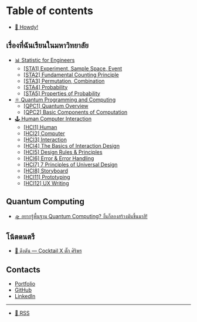 # Table of contents

* [🦄 Howdy!](README.md)

## เรื่องที่ฉันเรียนในมหาวิทยาลัย <a href="#my-subjects" id="my-subjects"></a>

* [📊 Statistic for Engineers](my-subjects/stats/README.md)
  * [\[STA1\] Experiment, Sample Space, Event](my-subjects/stats/sta1-experiment-sample-space-event.md)
  * [\[STA2\] Fundamental Counting Principle](my-subjects/stats/sta2-fundamental-counting-principle.md)
  * [\[STA3\] Permutation, Combination](my-subjects/stats/sta3-permutation-combination.md)
  * [\[STA4\] Probability](my-subjects/stats/sta4-probability.md)
  * [\[STA5\] Properties of Probability](my-subjects/stats/sta5-properties-of-probability.md)
* [⚛ Quantum Programming and Computing](my-subjects/quantum/README.md)
  * [\[QPC1\] Quantum Overview](my-subjects/quantum/qpc1-quantum-overview.md)
  * [\[QPC2\] Basic Components of Computation](my-subjects/quantum/qpc2-basic-components-of-computation.md)
* [🕹 Human Computer Interaction](my-subjects/hci/README.md)
  * [\[HCI1\] Human](my-subjects/hci/hci1-human.md)
  * [\[HCI2\] Computer](my-subjects/hci/hci2-computer.md)
  * [\[HCI3\] Interaction](my-subjects/hci/hci3-interaction.md)
  * [\[HCI4\] The Basics of Interaction Design](my-subjects/hci/hci4-the-basics-of-interaction-design.md)
  * [\[HCI5\] Design Rules & Principles](my-subjects/hci/hci5-design-rules-and-principles.md)
  * [\[HCI6\] Error & Error Handling](my-subjects/hci/hci6-error-and-error-handling.md)
  * [\[HCI7\] 7 Principles of Universal Design](my-subjects/hci/hci7-7-principles-of-universal-design.md)
  * [\[HCI8\] Storyboard](my-subjects/hci/hci8-storyboard.md)
  * [\[HCI11\] Prototyping](my-subjects/hci/hci11-prototyping.md)
  * [\[HCI12\] UX Writing](my-subjects/hci/hci12-ux-writing.md)

## Quantum Computing <a href="#qcom" id="qcom"></a>

* [🛸 อยากรู้พื้นฐาน Quantum Computing? งั้นก็ลองสร้างมันขึ้นมาสิ!](qcom/qsim.md)

## โน้ตดนตรี <a href="#scores" id="scores"></a>

* [🎹 ดึงดัน — Cocktail X ตั๊ก ศิริพร](scores/duengdan.md)

## Contacts

* [Portfolio](https://rootenginear.github.io)
* [GitHub](https://github.com/rootEnginear)
* [LinkedIn](https://www.linkedin.com/in/suthep-ch/)

***

* [📡 RSS](rss.md)

